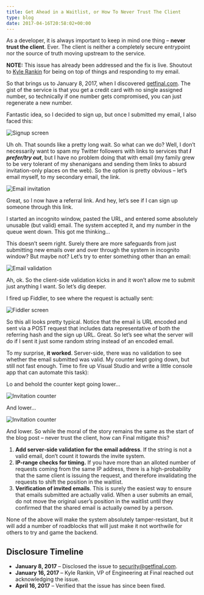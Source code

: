 ```yaml
---
title: Get Ahead in a Waitlist, or How To Never Trust The Client
type: blog
date: 2017-04-16T20:58:02+00:00
---
```

As a developer, it is always important to keep in mind one thing &#8211; **never trust the client**. Ever. The client is neither a completely secure entrypoint nor the source of truth moving upstream to the service.

**NOTE:** This issue has already been addressed and the fix is live. Shoutout to [Kyle Rankin][1] for being on top of things and responding to my email.

So that brings us to January 8, 2017, when I discovered [getfinal.com][2]. The gist of the service is that you get a credit card with no single assigned number, so technically if one number gets compromised, you can just regenerate a new number.

Fantastic idea, so I decided to sign up, but once I submitted my email, I also faced this:

![Signup screen](/images/postmedia/never-trust-the-client/signup.png)

Uh oh. That sounds like a pretty long wait. So what can we do? Well, I don&#8217;t necessarily want to spam my Twitter followers with links to services that _**I prefer/try out**_, but I have no problem doing that with email (my family grew to be very tolerant of my shenanigans and sending them links to absurd invitation-only places on the web). So the option is pretty obvious &#8211; let&#8217;s email myself, to my secondary email, the link.

![Email invitation](/images/postmedia/never-trust-the-client/nocard.png)

Great, so I now have a referral link. And hey, let&#8217;s see if I can sign up someone through this link.

I started an incognito window, pasted the URL, and entered some absolutely unusable (but valid) email. The system accepted it, and my number in the queue went down. This got me thinking&#8230;

This doesn&#8217;t seem right. Surely there are more safeguards from just submitting new emails over and over through the system in incognito window? But maybe not? Let&#8217;s try to enter something other than an email:

![Email validation](/images/postmedia/never-trust-the-client/invalid.png)

Ah, ok. So the client-side validation kicks in and it won&#8217;t allow me to submit just anything I want. So let&#8217;s dig deeper.

I fired up Fiddler, to see where the request is actually sent:

![Fiddler screen](/images/postmedia/never-trust-the-client/fiddler.png)

So this all looks pretty typical. Notice that the email is URL encoded and sent via a POST request that includes data representative of both the referring hash and the sign up URL. Great. So let&#8217;s see what the server will do if I sent it just some random string instead of an encoded email.

To my surprise, **it worked**. Server-side, there was no validation to see whether the email submitted was valid. My counter kept going down, but still not fast enough. Time to fire up Visual Studio and write a little console app that can automate this task):

Lo and behold the counter kept going lower&#8230;

![Invitation counter](/images/postmedia/never-trust-the-client/Screenshot-2017-01-08-22.57.58.png)

And lower&#8230;

![Invitation counter](/images/postmedia/never-trust-the-client/Screenshot-2017-01-08-23.19.50.png)

And lower. So while the moral of the story remains the same as the start of the blog post &#8211; never trust the client, how can Final mitigate this?

1. **Add server-side validation for the email address**. If the string is not a valid email, don&#8217;t count it towards the invite system.
2. **IP-range checks for timing.** If you have more than an alloted number of requests coming from the same IP address, there is a high-probability that the same client is issuing the request, and therefore invalidating the requests to shift the position in the waitlist.
3. **Verification of invited emails**. This is surely the easiest way to ensure that emails submitted are actually valid. When a user submits an email, do not move the original user&#8217;s position in the waitlist until they confirmed that the shared email is actually owned by a person.

None of the above will make the system absolutely tamper-resistant, but it will add a number of roadblocks that will just make it not worthwile for others to try and game the backend.

## **Disclosure Timeline**

* **January 8, 2017** &#8211; Disclosed the issue to <security@getfinal.com>.
* **January 16, 2017** &#8211; Kyle Rankin, VP of Engineering at Final reached out acknowledging the issue.
* **April 16, 2017** &#8211; Verified that the issue has since been fixed.

 [1]: https://twitter.com/kylerankin?lang=en
 [2]: https://getfinal.com/